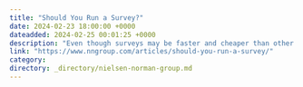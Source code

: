 ```yaml
---
title: "Should You Run a Survey?"
date: 2024-02-23 18:00:00 +0000
dateadded: 2024-02-25 00:01:25 +0000
description: "Even though surveys may be faster and cheaper than other research methods, they are not suited to all research goals."
link: "https://www.nngroup.com/articles/should-you-run-a-survey/"
category:
directory: _directory/nielsen-norman-group.md
---
```

